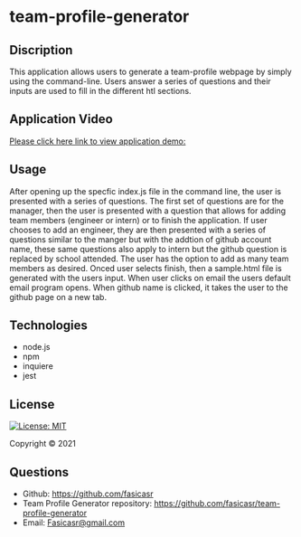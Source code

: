 # team-profile-generator

## Discription 

This application allows users to generate a team-profile webpage by simply using the command-line. Users answer a series of questions and their inputs are used to fill in the different htl sections.

## Application Video 

[Please click here link to view application demo:](https://drive.google.com/file/d/1BM4ySFwQAMCXGqlXbVgYegw-pbw2Dy9n/view?usp=sharing)

## Usage 

After opening up the specfic index.js file in the command line, the user is presented with a series of questions. The first set of questions are for the manager, then the user is presented with a question that allows for adding team members (engineer or intern) or to finish the application. If user chooses to add an engineer, they are then presented with a series of questions similar to the manger but with the addtion of github account name, these same questions also apply to intern but the github question is replaced by school attended. The user has the option to add as many team members as desired. Onced user selects finish, then a sample.html file is generated with the users input. When user clicks on email the users default email program opens. When github name is clicked, it takes the user to the github page on a new tab.

## Technologies 

* node.js
* npm 
* inquiere
* jest

## License

[![License: MIT](https://img.shields.io/badge/License-MIT-yellow.svg)](https://opensource.org/licenses/MIT)

Copyright © 2021 

## Questions 

* Github: https://github.com/fasicasr
* Team Profile Generator repository: https://github.com/fasicasr/team-profile-generator
* Email: Fasicasr@gmail.com

